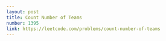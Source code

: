 ```yaml
---
layout: post
title: Count Number of Teams
number: 1395
link: https://leetcode.com/problems/count-number-of-teams
---
```

